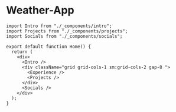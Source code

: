 # Weather-App

```import Experience from "./_components/experience";
import Intro from "./_components/intro";
import Projects from "./_components/projects";
import Socials from "./_components/socials";

export default function Home() {
  return (
    <div>
      <Intro />
      <div className="grid grid-cols-1 sm:grid-cols-2 gap-8 ">
        <Experience />
        <Projects />
      </div>
      <Socials />
    </div>
  );
}
